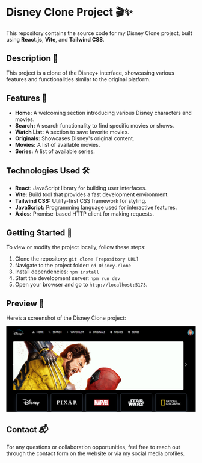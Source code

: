 <h1>Disney Clone Project 🎬✨</h1>

<p>This repository contains the source code for my Disney Clone project, built using <strong>React.js</strong>, <strong>Vite</strong>, and <strong>Tailwind CSS</strong>.</p>

<h2>Description 📜</h2>
<p>
  This project is a clone of the Disney+ interface, showcasing various features and functionalities similar to the original platform.
</p>

<h2>Features 🌟</h2>
<ul>
  <li><strong>Home:</strong> A welcoming section introducing various Disney characters and movies.</li>
  <li><strong>Search:</strong> A search functionality to find specific movies or shows.</li>
  <li><strong>Watch List:</strong> A section to save favorite movies.</li>
  <li><strong>Originals:</strong> Showcases Disney's original content.</li>
  <li><strong>Movies:</strong> A list of available movies.</li>
  <li><strong>Series:</strong> A list of available series.</li>
</ul>

<h2>Technologies Used 🛠️</h2>
<ul>
  <li><strong>React:</strong> JavaScript library for building user interfaces.</li>
  <li><strong>Vite:</strong> Build tool that provides a fast development environment.</li>
  <li><strong>Tailwind CSS:</strong> Utility-first CSS framework for styling.</li>
  <li><strong>JavaScript:</strong> Programming language used for interactive features.</li>
  <li><strong>Axios:</strong> Promise-based HTTP client for making requests.</li>
</ul>

<h2>Getting Started 🚀</h2>
<p>To view or modify the project locally, follow these steps:</p>
<ol>
  <li>Clone the repository: <code>git clone [repository URL]</code></li>
  <li>Navigate to the project folder: <code>cd Disney-clone</code></li>
  <li>Install dependencies: <code>npm install</code></li>
  <li>Start the development server: <code>npm run dev</code></li>
  <li>Open your browser and go to <code>http://localhost:5173</code>.</li>
</ol>

<h2>Preview 📸</h2>
<p>Here’s a screenshot of the Disney Clone project:</p>
<img src="./image.png" alt="Disney Clone Screenshot" />

<h2>Contact 📬</h2>
<p>
  For any questions or collaboration opportunities, feel free to reach out through the contact form on the website or via my social media profiles.
</p>
